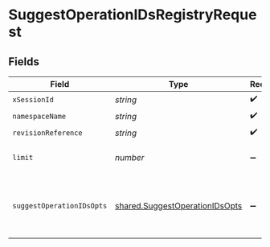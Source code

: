 # SuggestOperationIDsRegistryRequest


## Fields

| Field                                                                                   | Type                                                                                    | Required                                                                                | Description                                                                             |
| --------------------------------------------------------------------------------------- | --------------------------------------------------------------------------------------- | --------------------------------------------------------------------------------------- | --------------------------------------------------------------------------------------- |
| `xSessionId`                                                                            | *string*                                                                                | :heavy_check_mark:                                                                      | N/A                                                                                     |
| `namespaceName`                                                                         | *string*                                                                                | :heavy_check_mark:                                                                      | N/A                                                                                     |
| `revisionReference`                                                                     | *string*                                                                                | :heavy_check_mark:                                                                      | Tag or digest                                                                           |
| `limit`                                                                                 | *number*                                                                                | :heavy_minus_sign:                                                                      | Max number of suggestions to request                                                    |
| `suggestOperationIDsOpts`                                                               | [shared.SuggestOperationIDsOpts](../../../sdk/models/shared/suggestoperationidsopts.md) | :heavy_minus_sign:                                                                      | The schema file to upload provided as a multipart/form-data file segment.               |